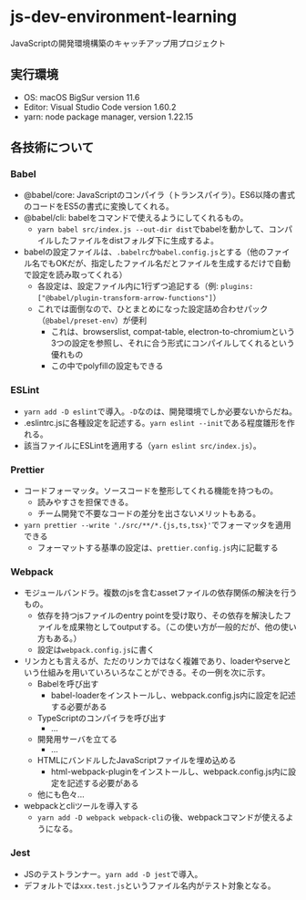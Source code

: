 # js-dev-environment-learning
JavaScriptの開発環境構築のキャッチアップ用プロジェクト

## 実行環境
- OS: macOS BigSur version 11.6
- Editor: Visual Studio Code version 1.60.2
- yarn: node package manager, version 1.22.15

## 各技術について
### Babel
- @babel/core: JavaScriptのコンパイラ（トランスパイラ）。ES6以降の書式のコードをES5の書式に変換してくれる。
- @babel/cli: babelをコマンドで使えるようにしてくれるもの。
  - ```yarn babel src/index.js --out-dir dist```でbabelを動かして、コンパイルしたファイルをdistフォルダ下に生成するよ。
- babelの設定ファイルは、```.babelrc```か```babel.config.js```とする（他のファイル名でもOKだが、指定したファイル名だとファイルを生成するだけで自動で設定を読み取ってくれる）
  - 各設定は、設定ファイル内に1行ずつ追記する（例: ```plugins: ["@babel/plugin-transform-arrow-functions"]```）
  - これでは面倒なので、ひとまとめになった設定詰め合わせパック（```@babel/preset-env```）が便利
    - これは、browserslist, compat-table, electron-to-chromiumという3つの設定を参照し、それに合う形式にコンパイルしてくれるという優れもの
     - この中でpolyfillの設定もできる
### ESLint
- ```yarn add -D eslint```で導入。```-D```なのは、開発環境でしか必要ないからだね。
- .eslintrc.jsに各種設定を記述する。```yarn eslint --init```である程度雛形を作れる。
- 該当ファイルにESLintを適用する（```yarn eslint src/index.js```）。

### Prettier
- コードフォーマッタ。ソースコードを整形してくれる機能を持つもの。
  - 読みやすさを担保できる。
  - チーム開発で不要なコードの差分を出さないメリットもある。
- ```yarn prettier --write './src/**/*.{js,ts,tsx}'```でフォーマッタを適用できる
  - フォーマットする基準の設定は、```prettier.config.js```内に記載する

### Webpack
- モジュールバンドラ。複数のjsを含むassetファイルの依存関係の解決を行うもの。
  - 依存を持つjsファイルのentry pointを受け取り、その依存を解決したファイルを成果物としてoutputする。（この使い方が一般的だが、他の使い方もある。）
  - 設定は```webpack.config.js```に書く
- リンカとも言えるが、ただのリンカではなく複雑であり、loaderやserveという仕組みを用いていろいろなことができる。その一例を次に示す。
  - Babelを呼び出す
    - babel-loaderをインストールし、webpack.config.js内に設定を記述する必要がある
  - TypeScriptのコンパイラを呼び出す
    - ...
  - 開発用サーバを立てる
    - ...
  - HTMLにバンドルしたJavaScriptファイルを埋め込める
    - html-webpack-pluginをインストールし、webpack.config.js内に設定を記述する必要がある
  - 他にも色々...
- webpackとcliツールを導入する
  - ```yarn add -D webpack webpack-cli```の後、webpackコマンドが使えるようになる。

### Jest
- JSのテストランナー。```yarn add -D jest```で導入。
- デフォルトでは```xxx.test.js```というファイル名内がテスト対象となる。
